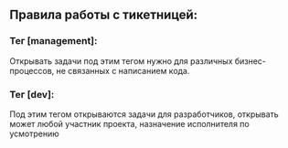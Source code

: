 ## Правила работы с тикетницей:

### Тег [management]:
Открывать задачи под этим тегом нужно для различных бизнес-процессов, не связанных с написанием кода.

### Тег [dev]:
Под этим тегом открываются задачи для разработчиков, открывать может любой участник проекта, назначение исполнителя по усмотрению
